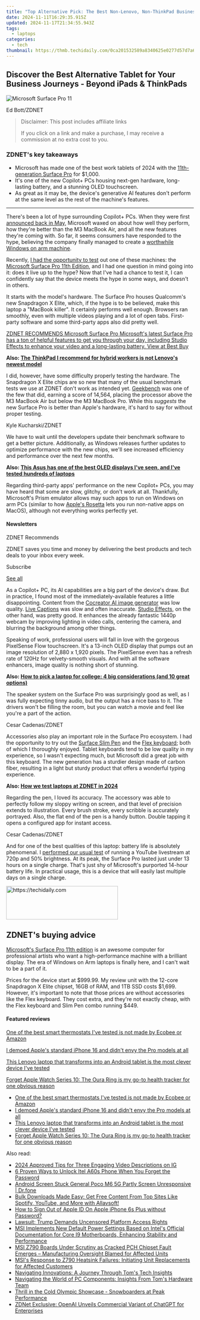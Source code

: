 ```yaml
---
title: "Top Alternative Pick: The Best Non-Lenovo, Non-ThinkPad Business Laptop You Need"
date: 2024-11-11T16:29:35.915Z
updated: 2024-11-17T21:34:55.943Z
tags:
  - laptops
categories:
  - tech
thumbnail: https://thmb.techidaily.com/0ca201532589a8340625e0277d57d7a6d8a4fe5f03caf08035754438a176d190.jpg
---
```


## Discover the Best Alternative Tablet for Your Business Journeys - Beyond iPads & ThinkPads

![Microsoft Surface Pro 11](https://www.zdnet.com/a/img/resize/5a61d95f139c9509212e8ba8de8e550d72febe54/2024/06/26/7718b7e0-28a8-45c8-9738-d8b45dad2e12/1000020801.jpg?auto=webp&width=1280)

Ed Bott/ZDNET

>  Disclaimer: This post includes affiliate links
>
>  If you click on a link and make a purchase, I may receive a commission at no extra cost to you.
>

### ZDNET's key takeaways

* Microsoft has made one of the best work tablets of 2024 with the [11th-generation Surface Pro](https://shop-links.co/link/?url=https%3A%2F%2Fwww.bestbuy.com%2Fsite%2Fmicrosoft-surface-pro-copilot-pc-13-snapdragon-x-plus-16gb-memory-256gb-ssd-device-only-11th-edition-platinum%2F6582846.p&publisher_slug=itechdaily19598&exclusive=1) for $1,000.
* It's one of the new Copilot+ PCs housing next-gen hardware, long-lasting battery, and a stunning OLED touchscreen.
* As great as it may be, the device's generative AI features don't perform at the same level as the rest of the machine's features.

---

There's been a lot of hype surrounding Copilot+ PCs. When they were first [announced back in May](https://www.zdnet.com/article/every-copilot-pc-microsoft-just-announced-to-take-on-apples-m3-macbooks/), Microsoft waxed on about how well they perform, how they're better than the M3 MacBook Air, and all the new features they're coming with. So far, it seems consumers have responded to the hype, believing the company finally managed to create a [worthwhile Windows on arm machine](https://www.zdnet.com/article/could-windows-finally-get-arm-right-and-outperform-apple-silicon/).

Recently, [I had the opportunity to test](https://www.zdnet.com/article/how-we-test-laptops/) out one of these machines: the [Microsoft Surface Pro 11th Edition](https://shop-links.co/link/?url=https%3A%2F%2Fwww.bestbuy.com%2Fsite%2Fmicrosoft-surface-pro-copilot-pc-13-snapdragon-x-plus-16gb-memory-256gb-ssd-device-only-11th-edition-platinum%2F6582846.p%3FskuId%3D6582846&publisher_slug=itechdaily19598&exclusive=1), and I had one question in mind going into it: does it live up to the hype? Now that I've had a chance to test it, I can confidently say that the device meets the hype in some ways, and doesn't in others.

It starts with the model's hardware. The Surface Pro houses Qualcomm's new Snapdragon X Elite, which, if the hype is to be believed, make this laptop a "MacBook killer". It certainly performs well enough. Browsers ran smoothly, even with multiple videos playing and a lot of open tabs. First-party software and some third-party apps also did pretty well.

[ZDNET RECOMMENDS Microsoft Surface Pro Microsoft's latest Surface Pro has a ton of helpful features to get you through your day, including Studio Effects to enhance your video and a long-lasting battery. View at Best Buy](https://shop-links.co/link/?url=https%3A%2F%2Fwww.bestbuy.com%2Fsite%2Fmicrosoft-surface-pro-copilot-pc-13-snapdragon-x-plus-16gb-memory-256gb-ssd-device-only-11th-edition-platinum%2F6582846.p%3FskuId%3D6582846&publisher_slug=itechdaily19598&exclusive=1)

**Also: [The ThinkPad I recommend for hybrid workers is not Lenovo's newest model](https://www.zdnet.com/article/the-thinkpad-i-recommend-for-hybrid-workers-is-not-lenovos-newest-model/)**

I did, however, have some difficulty properly testing the hardware. The Snapdragon X Elite chips are so new that many of the usual benchmark tests we use at ZDNET don't work as intended yet. [Geekbench](https://www.geekbench.com/) was one of the few that did, earning a score of 14,564, placing the processor above the M3 MacBook Air but below the M3 MacBook Pro. While this _suggests_ the new Surface Pro is better than Apple's hardware, it's hard to say for without proper testing.

Kyle Kucharski/ZDNET

We have to wait until the developers update their benchmark software to get a better picture. Additionally, as Windows releases further updates to optimize performance with the new chips, we'll see increased efficiency and performance over the next few months.

**Also: [This Asus has one of the best OLED displays I've seen, and I've tested hundreds of laptops](https://www.zdnet.com/article/this-asus-has-one-of-the-best-oled-displays-ive-seen-and-ive-tested-hundreds-of-laptops/)**

Regarding third-party apps' performance on the new Copilot+ PCs, you may have heard that some are slow, glitchy, or don't work at all. Thankfully, Microsoft's Prism emulator allows may such apps to run on Windows on arm PCs (similar to how [Apple's Rosetta](https://www.zdnet.com/article/apple-silicon-rosetta-m1-m2-m3-soc-why-these-terms-matter-to-every-computer-buyer/) lets you run non-native apps on MacOS), although not everything works perfectly yet. 

#### Newsletters

ZDNET Recommends

ZDNET saves you time and money by delivering the best products and tech deals to your inbox every week.

 Subscribe

[See all](https://www.zdnet.com/newsletters/)

As a Copilot+ PC, its AI capabilities are a big part of the device's draw. But in practice, I found most of the immediately-available features a little disappointing. Content from the [Cocreator AI image generator](https://www.zdnet.com/article/i-demoed-every-new-ai-feature-coming-to-copilot-pcs-and-im-nearly-sold-on-the-hype/) was low quality. [Live Captions](https://www.zdnet.com/article/how-to-turn-on-live-captions-in-windows-11/) was slow and often inaccurate. [Studio Effects](https://www.zdnet.com/home-and-office/work-life/pc-using-too-much-power-the-latest-windows-11-preview-has-some-tips-for-you/), on the other hand, was pretty good. It enhances the already fantastic 1440p webcam by improving lighting in video calls, centering the camera, and blurring the background among other things.

Speaking of work, professional users will fall in love with the gorgeous PixelSense Flow touchscreen. It's a 13-inch OLED display that pumps out an image resolution of 2,880 x 1,920 pixels. The PixelSense even has a refresh rate of 120Hz for velvety-smooth visuals. And with all the software enhancers, image quality is nothing short of stunning.

**Also: [How to pick a laptop for college: 4 big considerations (and 10 great options)](https://www.zdnet.com/article/how-to-pick-a-laptop-for-college/)**

The speaker system on the Surface Pro was surprisingly good as well, as I was fully expecting tinny audio, but the output has a nice bass to it. The drivers won't be filling the room, but you can watch a movie and feel like you're a part of the action.

Cesar Cadenas/ZDNET

Accessories also play an important role in the Surface Pro ecosystem. I had the opportunity to try out the [Surface Slim Pen](https://www.microsoft.com/en-us/d/surface-slim-pen/8tb9xw8rwc14) and the [Flex keyboard](https://www.microsoft.com/en-us/d/surface-pro-flex-keyboard-with-slim-pen/93fzrmtgj6jw); both of which I thoroughly enjoyed. Tablet keyboards tend to be low quality in my experience, so I wasn't expecting much, but Microsoft did a great job with this keyboard. The new generation has a sturdier design made of carbon fiber, resulting in a light but sturdy product that offers a wonderful typing experience.

**Also: [How we test laptops at ZDNET in 2024](https://www.zdnet.com/article/how-we-test-laptops/)**

Regarding the pen, I loved its accuracy. The accessory was able to perfectly follow my sloppy writing on screen, and that level of precision extends to illustration. Every brush stroke, every scribble is accurately portrayed. Also, the flat end of the pen is a handy button. Double tapping it opens a configured app for instant access.

Cesar Cadenas/ZDNET

And for one of the best qualities of this laptop: battery life is absolutely phenomenal. I [performed our usual test](https://www.zdnet.com/article/how-we-test-laptops/) of running a YouTube livestream at 720p and 50% brightness. At its peak, the Surface Pro lasted just under 13 hours on a single charge. That's just shy of Microsoft's purported 14-hour battery life. In practical usage, this is a device that will easily last multiple days on a single charge. 

<!-- affiliate ads begin -->
<a href="https://aligracehair.sjv.io/c/5597632/1880927/19272" target="_top" id="1880927">
  <img src="//a.impactradius-go.com/display-ad/19272-1880927" border="0" alt="https://techidaily.com" width="300" height="90"/>
</a>
<img height="0" width="0" src="https://aligracehair.sjv.io/i/5597632/1880927/19272" style="position:absolute;visibility:hidden;" border="0" />
<!-- affiliate ads end -->

## ZDNET's buying advice

[Microsoft's Surface Pro 11th edition](https://shop-links.co/link/?url=https%3A%2F%2Fwww.bestbuy.com%2Fsite%2Fmicrosoft-surface-pro-copilot-pc-13-snapdragon-x-plus-16gb-memory-256gb-ssd-device-only-11th-edition-platinum%2F6582846.p%3FskuId%3D6582846&publisher_slug=itechdaily19598&exclusive=1) is an awesome computer for professional artists who want a high-performance machine with a brilliant display. The era of Windows on Arm laptops is finally here, and I can't wait to be a part of it. 

Prices for the device start at $999.99\. My review unit with the 12-core Snapdragon X Elite chipset, 16GB of RAM, and 1TB SSD costs $1,699\. However, it's important to note that those prices are without accessories like the Flex keyboard. They cost extra, and they're not exactly cheap, with the Flex keyboard and Slim Pen combo running $449\. 

#### Featured reviews

[One of the best smart thermostats I've tested is not made by Ecobee or Amazon](https://www.zdnet.com/article/one-of-the-best-smart-thermostats-ive-tested-is-not-made-by-ecobee-or-amazon/ "One of the best smart thermostats I've tested is not made by Ecobee or Amazon")

[I demoed Apple's standard iPhone 16 and didn't envy the Pro models at all](https://www.zdnet.com/article/why-im-recommending-the-standard-iphone-16-over-the-pro-this-year-and-im-not-alone/ "I demoed Apple's standard iPhone 16 and didn't envy the Pro models at all")

[This Lenovo laptop that transforms into an Android tablet is the most clever device I've tested](https://www.zdnet.com/article/i-tested-lenovos-windows-laptop-that-doubles-as-an-android-tablet-and-it-has-so-much-potential/ "This Lenovo laptop that transforms into an Android tablet is the most clever device I've tested")

[Forget Apple Watch Series 10: The Oura Ring is my go-to health tracker for one obvious reason](https://www.zdnet.com/article/forget-apple-watch-series-10-the-oura-ring-is-my-go-to-health-tracker-for-one-obvious-reason/ "Forget Apple Watch Series 10: The Oura Ring is my go-to health tracker for one obvious reason")

* [One of the best smart thermostats I've tested is not made by Ecobee or Amazon](https://www.zdnet.com/article/one-of-the-best-smart-thermostats-ive-tested-is-not-made-by-ecobee-or-amazon/ "One of the best smart thermostats I've tested is not made by Ecobee or Amazon")
* [I demoed Apple's standard iPhone 16 and didn't envy the Pro models at all](https://www.zdnet.com/article/why-im-recommending-the-standard-iphone-16-over-the-pro-this-year-and-im-not-alone/ "I demoed Apple's standard iPhone 16 and didn't envy the Pro models at all")
* [This Lenovo laptop that transforms into an Android tablet is the most clever device I've tested](https://www.zdnet.com/article/i-tested-lenovos-windows-laptop-that-doubles-as-an-android-tablet-and-it-has-so-much-potential/ "This Lenovo laptop that transforms into an Android tablet is the most clever device I've tested")
* [Forget Apple Watch Series 10: The Oura Ring is my go-to health tracker for one obvious reason](https://www.zdnet.com/article/forget-apple-watch-series-10-the-oura-ring-is-my-go-to-health-tracker-for-one-obvious-reason/ "Forget Apple Watch Series 10: The Oura Ring is my go-to health tracker for one obvious reason")

<ins class="adsbygoogle"
     style="display:block"
     data-ad-format="autorelaxed"
     data-ad-client="ca-pub-7571918770474297"
     data-ad-slot="1223367746"></ins>

<ins class="adsbygoogle"
     style="display:block"
     data-ad-client="ca-pub-7571918770474297"
     data-ad-slot="8358498916"
     data-ad-format="auto"
     data-full-width-responsive="true"></ins>

<span class="atpl-alsoreadstyle">Also read:</span>
<div><ul>
<li><a href="https://instagram-video-recordings.techidaily.com/2024-approved-tips-for-three-engaging-video-descriptions-on-ig/"><u>2024 Approved Tips for Three Engaging Video Descriptions on IG</u></a></li>
<li><a href="https://unlock-android.techidaily.com/6-proven-ways-to-unlock-itel-a60s-phone-when-you-forget-the-password-by-drfone-android/"><u>6 Proven Ways to Unlock Itel A60s Phone When You Forget the Password</u></a></li>
<li><a href="https://howto.techidaily.com/android-screen-stuck-general-poco-m6-5g-partly-screen-unresponsive-drfone-by-drfone-fix-android-problems-fix-android-problems/"><u>Android Screen Stuck General Poco M6 5G Partly Screen Unresponsive | Dr.fone</u></a></li>
<li><a href="https://fox-useful.techidaily.com/bulk-downloads-made-easy-get-free-content-from-top-sites-like-spotify-youtube-and-more-with-allavsoft/"><u>Bulk Downloads Made Easy: Get Free Content From Top Sites Like Spotify, YouTube, and More with Allavsoft!</u></a></li>
<li><a href="https://apple-account.techidaily.com/how-to-sign-out-of-apple-id-on-apple-iphone-6s-plus-without-password-by-drfone-ios/"><u>How to Sign Out of Apple ID On Apple iPhone 6s Plus without Password?</u></a></li>
<li><a href="https://facebook.techidaily.com/lawsuit-trump-demands-uncensored-platform-access-rights/"><u>Lawsuit: Trump Demands Uncensored Platform Access Rights</u></a></li>
<li><a href="https://hardware-reviews.techidaily.com/msi-implements-new-default-power-settings-based-on-intels-official-documentation-for-core-i9-motherboards-enhancing-stability-and-performance/"><u>MSI Implements New Default Power Settings Based on Intel's Official Documentation for Core I9 Motherboards, Enhancing Stability and Performance</u></a></li>
<li><a href="https://hardware-reviews.techidaily.com/msi-z790-boards-under-scrutiny-as-cracked-pch-chipset-fault-emerges-manufacturing-oversight-blamed-for-affected-units/"><u>MSI Z790 Boards Under Scrutiny as Cracked PCH Chipset Fault Emerges – Manufacturing Oversight Blamed for Affected Units</u></a></li>
<li><a href="https://hardware-reviews.techidaily.com/msis-response-to-z790-heatsink-failures-initiating-unit-replacements-for-affected-customers/"><u>MSI's Response to Z790 Heatsink Failures: Initiating Unit Replacements for Affected Customers</u></a></li>
<li><a href="https://hardware-reviews.techidaily.com/navigating-innovations-a-journey-through-toms-tech-insights/"><u>Navigating Innovations: A Journey Through Tom's Tech Insights</u></a></li>
<li><a href="https://hardware-reviews.techidaily.com/navigating-the-world-of-pc-components-insights-from-toms-hardware-team/"><u>Navigating the World of PC Components: Insights From Tom's Hardware Team</u></a></li>
<li><a href="https://fox-hovers.techidaily.com/thrill-in-the-cold-olympic-showcase-snowboarders-at-peak-performance/"><u>Thrill in the Cold Olympic Showcase - Snowboarders at Peak Performance</u></a></li>
<li><a href="https://win-alternatives.techidaily.com/zdnet-exclusive-openai-unveils-commercial-variant-of-chatgpt-for-enterprises/"><u>ZDNet Exclusive: OpenAI Unveils Commercial Variant of ChatGPT for Enterprises</u></a></li>
</ul></div>


